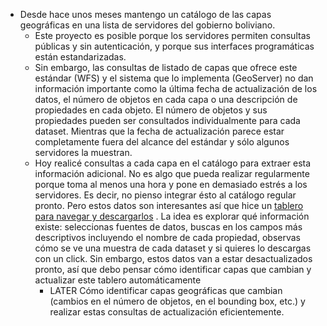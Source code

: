 - Desde hace unos meses mantengo un catálogo de las capas geográficas en una lista de servidores del gobierno boliviano.
	- Este proyecto es posible porque los servidores permiten consultas públicas y sin autenticación, y porque sus interfaces programáticas están estandarizadas.
	- Sin embargo, las consultas de listado de capas que ofrece este estándar (WFS) y el sistema que lo implementa (GeoServer) no dan información importante como la última fecha de actualización de los datos, el número de objetos en cada capa o una descripción de propiedades en cada objeto. El número de objetos y sus propiedades pueden ser consultados individualmente para cada dataset. Mientras que la fecha de actualización parece estar completamente fuera del alcance del estándar y sólo algunos servidores la muestran.
	- Hoy realicé consultas a cada capa en el catálogo para extraer esta información adicional. No es algo que pueda realizar regularmente porque toma al menos una hora y pone en demasiado estrés a los servidores. Es decir, no pienso integrar ésto al catálogo regular pronto. Pero estos datos son interesantes así que hice un [tablero para navegar y descargarlos](https://observablehq.com/@mauforonda/geodata) . La idea es explorar qué información existe: seleccionas fuentes de datos, buscas en los campos más descriptivos incluyendo el nombre de cada propiedad, observas cómo se ve una muestra de cada dataset y si quieres lo descargas con un click. Sin embargo, estos datos van a estar desactualizados pronto, así que debo pensar cómo identificar capas que cambian y actualizar este tablero automáticamente
		- LATER Cómo identificar capas geográficas que cambian (cambios en el número de objetos, en el bounding box, etc.) y realizar estas consultas de actualización eficientemente.